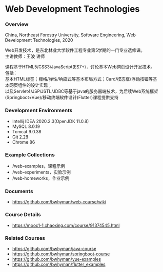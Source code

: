 # Web Development Technologies
### Overview
China, Northeast Forestry University, Software Engineering, Web Development Technologies, 2020

Web开发技术，是东北林业大学软件工程专业第5学期的一门专业选修课。  
主讲教师：王波 讲师

课程基于HTML5/CSS3/JavaScript(ES7+)，讨论基本Web网页设计开发技术。包括：  
基本HTML标签；栅格/弹性/响应式等基本布局方式；Card/模态框/浮动按钮等基本网页组件的设计实现；  
以及Servlet4/JSP/JSTL/JDBC等基于java的服务器端技术，为后续Web系统框架(Springboot+Vue)/移动终端软件设计(Flutter)课程提供支持

### Development Environments
 - Intellij IDEA 2020.2.3(OpenJDK 11.0.8)
 - MySQL 8.0.19
 - Tomcat 9.0.38
 - Git 2.28
 - Chrome 86

### Example Collections
 - /web-examples，课程示例
 - /web-experiments，实验示例 
 - /web-homeworks，作业示例 

### Documents
 - https://github.com/bwhyman/web-course/wiki
 
### Course Details
 - https://mooc1-1.chaoxing.com/course/91374545.html
 
### Related Courses
 - https://github.com/bwhyman/java-course
 - https://github.com/bwhyman/springboot-course
 - https://github.com/bwhyman/vue-examples
 - https://github.com/bwhyman/flutter_examples
